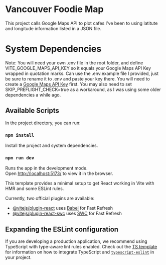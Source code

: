 # Vancouver Foodie Map

This project calls Google Maps API to plot cafes I've been to using latitute and longitude information listed in a JSON file.

# System Dependencies

Note: You will need your own .env file in the root folder, and define VITE_GOOGLE_MAPS_API_KEY so it equals your Google Maps API Key wrapped in quotation marks. Can use the .env.example file I provided, just be sure to rename it to .env and paste your key there. You will need to create a [Google Maps API Key](https://developers.google.com/maps/documentation/embed/get-api-key) first.
You may also need to set SKIP_PREFLIGHT_CHECK=true as a workaround, as I was using some older dependencies a while ago.

## Available Scripts

In the project directory, you can run:

### `npm install`

Install the project and system dependencies.

### `npm run dev`

Runs the app in the development mode.\
Open [http://localhost:5173/](http://localhost:5173/) to view it in the browser.

This template provides a minimal setup to get React working in Vite with HMR and some ESLint rules.

Currently, two official plugins are available:

- [@vitejs/plugin-react](https://github.com/vitejs/vite-plugin-react/blob/main/packages/plugin-react) uses [Babel](https://babeljs.io/) for Fast Refresh
- [@vitejs/plugin-react-swc](https://github.com/vitejs/vite-plugin-react/blob/main/packages/plugin-react-swc) uses [SWC](https://swc.rs/) for Fast Refresh

## Expanding the ESLint configuration

If you are developing a production application, we recommend using TypeScript with type-aware lint rules enabled. Check out the [TS template](https://github.com/vitejs/vite/tree/main/packages/create-vite/template-react-ts) for information on how to integrate TypeScript and [`typescript-eslint`](https://typescript-eslint.io) in your project.
